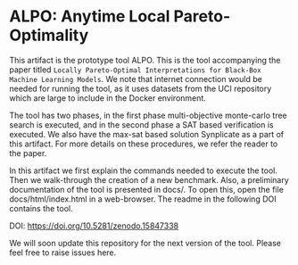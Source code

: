# ALPO: Anytime Local Pareto-Optimality

This artifact is the prototype tool ALPO. This is the tool accompanying the paper titled `Locally Pareto-Optimal Interpretations for Black-Box Machine Learning Models`. We note that internet connection would be needed for running the tool, as it uses datasets from the UCI repository which are large to include in the Docker environment.

The tool has two phases, in the first phase multi-objective monte-carlo tree search is executed, and in the second phase a SAT based verification is executed. We also have the max-sat based solution Synplicate as a part of this artifact. For more details on these procedures, we refer the reader to the paper.

In this artifact we first explain the commands needed to execute the tool. Then we walk-through the creation of a new benchmark. Also, a preliminary documentation of the tool is presented in docs/. To open this, open the file docs/html/index.html in a web-browser. The readme in the following DOI contains the tool.

DOI: https://doi.org/10.5281/zenodo.15847338

We will soon update this repository for the next version of the tool. Please feel free to raise issues here.
